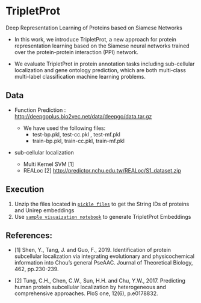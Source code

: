 # TripletProt
Deep Representation Learning of Proteins based on Siamese Networks
+ In this work, we introduce TripletProt, a new approach for protein representation learning based on the Siamese neural networks trained over the protein-protein interaction (PPI) network. 

+ We evaluate TripletProt in protein annotation tasks including sub-cellular localization and gene ontology prediction, which are both multi-class multi-label classification machine learning problems.

## Data
* Function Prediction : http://deepgoplus.bio2vec.net/data/deepgo/data.tar.gz

  * We have used the following files:
    * test-bp.pkl, test-cc.pkl , test-mf.pkl
    * train-bp.pkl, train-cc.pkl, train-mf.pkl

* sub-cellular localization

  * Multi Kernel SVM [1]
  * REALoc [2] http://predictor.nchu.edu.tw/REALoc/S1_dataset.zip


## Execution

1. Unzip the files located in [`pickle files`](/data/pickles) to get the String IDs of proteins and Unirep embeddings  
2. Use [`sample visuaization notebook`]( /Applications/subcellular_location/TripletProt_vs_REALoc/t-SNE_Visualization.ipynb) to generate TripletProt Embeddings

## References:

  + [1] Shen, Y., Tang, J. and Guo, F., 2019. Identification of protein subcellular localization via integrating evolutionary and physicochemical information into Chou’s general PseAAC. Journal of Theoretical Biology, 462, pp.230-239.

  + [2] Tung, C.H., Chen, C.W., Sun, H.H. and Chu, Y.W., 2017. Predicting human protein subcellular localization by heterogeneous and comprehensive approaches. PloS one, 12(6), p.e0178832.










